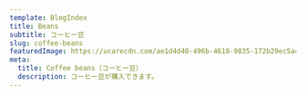 ```yaml
---
template: BlogIndex
title: Beans
subtitle: コーヒー豆
slug: coffee-beans
featuredImage: https://ucarecdn.com/ae1d4d40-496b-4618-9835-172b29ec5a42/
meta:
  title: Coffee beans（コーヒー豆）
  description: コーヒー豆が購入できます。
---
```

